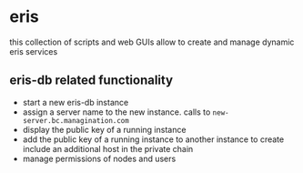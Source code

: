 # eris
this collection of scripts and web GUIs allow to create and manage dynamic eris services

## eris-db related functionality
* start a new eris-db instance
* assign a server name to the new instance. calls to `new-server.bc.managination.com`
* display the public key of a running instance
* add the public key of a running instance to another instance to create include an additional host in the private chain
* manage permissions of nodes and users

